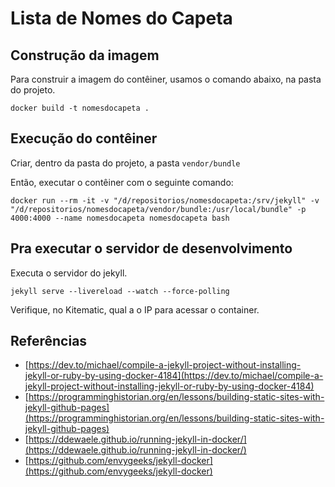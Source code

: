 # Lista de Nomes do Capeta

## Construção da imagem

Para construir a imagem do contêiner, usamos o comando abaixo, na pasta do projeto.

```shell
docker build -t nomesdocapeta .
```

## Execução do contêiner

Criar, dentro da pasta do projeto, a pasta `vendor/bundle`

Então, executar o contêiner com o seguinte comando:

```shell
docker run --rm -it -v "/d/repositorios/nomesdocapeta:/srv/jekyll" -v "/d/repositorios/nomesdocapeta/vendor/bundle:/usr/local/bundle" -p 4000:4000 --name nomesdocapeta nomesdocapeta bash
```

## Pra executar o servidor de desenvolvimento

Executa o servidor do jekyll.

```shell
jekyll serve --livereload --watch --force-polling
```

Verifique, no Kitematic, qual a o IP para acessar o container. 

## Referências

* [https://dev.to/michael/compile-a-jekyll-project-without-installing-jekyll-or-ruby-by-using-docker-4184](https://dev.to/michael/compile-a-jekyll-project-without-installing-jekyll-or-ruby-by-using-docker-4184)
* [https://programminghistorian.org/en/lessons/building-static-sites-with-jekyll-github-pages](https://programminghistorian.org/en/lessons/building-static-sites-with-jekyll-github-pages)
* [https://ddewaele.github.io/running-jekyll-in-docker/](https://ddewaele.github.io/running-jekyll-in-docker/)
* [https://github.com/envygeeks/jekyll-docker](https://github.com/envygeeks/jekyll-docker)